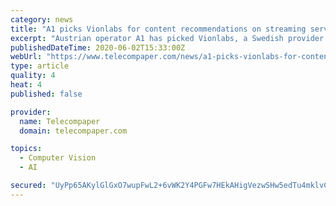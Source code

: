 ```yaml
---
category: news
title: "A1 picks Vionlabs for content recommendations on streaming service"
excerpt: "Austrian operator A1 has picked Vionlabs, a Swedish provider of AI-based content analysis solutions, to provide content recommendations for its streaming TV service. Vionlabs has developed a content analysis platform that enables service providers to understand the choice of programs by subscribers and allow A1 to provide personalized recommendations to viewers."
publishedDateTime: 2020-06-02T15:33:00Z
webUrl: "https://www.telecompaper.com/news/a1-picks-vionlabs-for-content-recommendations-on-streaming-service--1340935"
type: article
quality: 4
heat: 4
published: false

provider:
  name: Telecompaper
  domain: telecompaper.com

topics:
  - Computer Vision
  - AI

secured: "UyPp65AKylGlGxO7wupFwL2+6vWK2Y4PGFw7HEkAHigVezwSHw5edTu4mklvCUpjumyGS/tNuGnOEjRv2niZoK7WENkd5x0mTiQ9XXez5OSjyQCEa1B3YyvSQBvewBtJzkA6bEVthebXuqCs5IkwUBqFEYCqSrR7brIZLRSmd41M0xO59qpoY3LgRD6k5h5Enkr/6DOyPkfow7ocjEEOzuMxy8acLsLKrALxbxJLCbqytCCk+2QUeledyy4R3iWuqdRIoMTx2DWHDg5oYpZ/ZWSZMyWJ0eUwAiuFR/2JGMinhJj/HhB8+pAKuYrxJo3w;k1QUbLQDWo5b3zqJ4u6NPg=="
---
```


